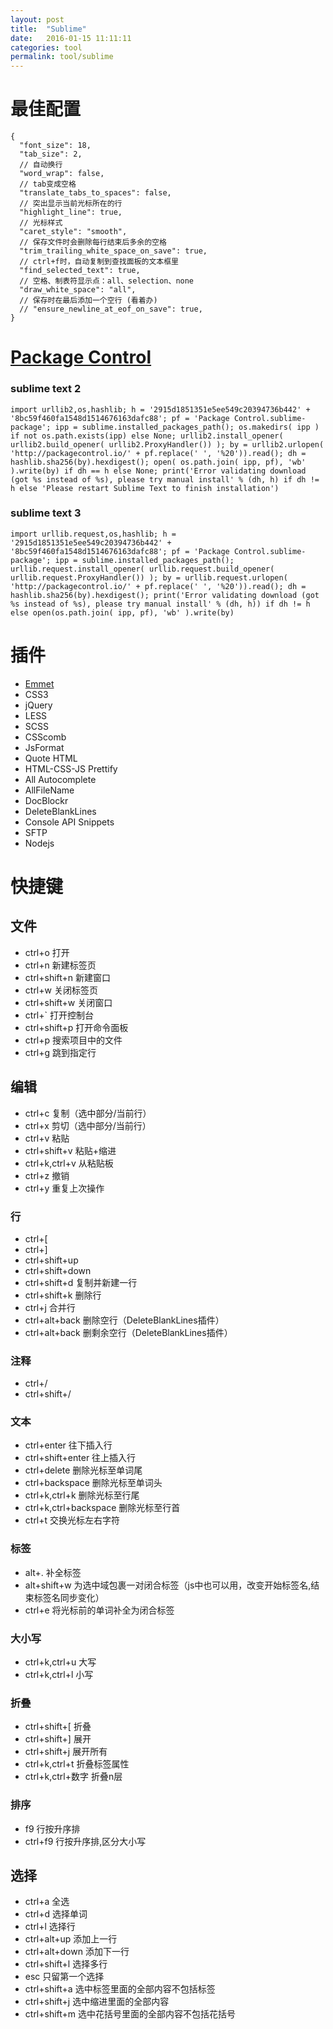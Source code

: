 ```yaml
---
layout: post
title:  "Sublime"
date:   2016-01-15 11:11:11
categories: tool
permalink: tool/sublime
---
```




# 最佳配置

    {
      "font_size": 18,
      "tab_size": 2,
      // 自动换行
      "word_wrap": false,
      // tab变成空格
      "translate_tabs_to_spaces": false,
      // 突出显示当前光标所在的行
      "highlight_line": true,
      // 光标样式
      "caret_style": "smooth",
      // 保存文件时会删除每行结束后多余的空格
      "trim_trailing_white_space_on_save": true,
      // ctrl+f时，自动复制到查找面板的文本框里
      "find_selected_text": true,
      // 空格、制表符显示点：all、selection、none
      "draw_white_space": "all",
      // 保存时在最后添加一个空行 (看着办)
      // "ensure_newline_at_eof_on_save": true,
    }

# [Package Control](https://packagecontrol.io/installation)

### sublime text 2

    import urllib2,os,hashlib; h = '2915d1851351e5ee549c20394736b442' + '8bc59f460fa1548d1514676163dafc88'; pf = 'Package Control.sublime-package'; ipp = sublime.installed_packages_path(); os.makedirs( ipp ) if not os.path.exists(ipp) else None; urllib2.install_opener( urllib2.build_opener( urllib2.ProxyHandler()) ); by = urllib2.urlopen( 'http://packagecontrol.io/' + pf.replace(' ', '%20')).read(); dh = hashlib.sha256(by).hexdigest(); open( os.path.join( ipp, pf), 'wb' ).write(by) if dh == h else None; print('Error validating download (got %s instead of %s), please try manual install' % (dh, h) if dh != h else 'Please restart Sublime Text to finish installation')

### sublime text 3

    import urllib.request,os,hashlib; h = '2915d1851351e5ee549c20394736b442' + '8bc59f460fa1548d1514676163dafc88'; pf = 'Package Control.sublime-package'; ipp = sublime.installed_packages_path(); urllib.request.install_opener( urllib.request.build_opener( urllib.request.ProxyHandler()) ); by = urllib.request.urlopen( 'http://packagecontrol.io/' + pf.replace(' ', '%20')).read(); dh = hashlib.sha256(by).hexdigest(); print('Error validating download (got %s instead of %s), please try manual install' % (dh, h)) if dh != h else open(os.path.join( ipp, pf), 'wb' ).write(by)

# 插件

* [Emmet](http://shuoshubao.github.io/tool/emmet/)
* CSS3
* jQuery
* LESS
* SCSS
* CSScomb
* JsFormat
* Quote HTML
* HTML-CSS-JS Prettify
* All Autocomplete
* AllFileName
* DocBlockr
* DeleteBlankLines
* Console API Snippets
* SFTP
* Nodejs

# 快捷键

## 文件

* ctrl+o 打开
* ctrl+n 新建标签页
* ctrl+shift+n 新建窗口
* ctrl+w 关闭标签页
* ctrl+shift+w 关闭窗口
* ctrl+` 打开控制台
* ctrl+shift+p 打开命令面板
* ctrl+p 搜索项目中的文件
* ctrl+g 跳到指定行

## 编辑

* ctrl+c 复制（选中部分/当前行）
* ctrl+x 剪切（选中部分/当前行）
* ctrl+v 粘贴
* ctrl+shift+v 粘贴+缩进
* ctrl+k,ctrl+v 从粘贴板
* ctrl+z 撤销
* ctrl+y 重复上次操作

### 行

* ctrl+[
* ctrl+]
* ctrl+shift+up
* ctrl+shift+down
* ctrl+shift+d 复制并新建一行
* ctrl+shift+k 删除行
* ctrl+j 合并行
* ctrl+alt+back 删除空行（DeleteBlankLines插件）
* ctrl+alt+back 删剩余空行（DeleteBlankLines插件）

### 注释

* ctrl+/
* ctrl+shift+/

### 文本

* ctrl+enter 往下插入行
* ctrl+shift+enter 往上插入行
* ctrl+delete 删除光标至单词尾
* ctrl+backspace 删除光标至单词头
* ctrl+k,ctrl+k 删除光标至行尾
* ctrl+k,ctrl+backspace 删除光标至行首
* ctrl+t 交换光标左右字符

### 标签

* alt+. 补全标签
* alt+shift+w 为选中域包裹一对闭合标签（js中也可以用，改变开始标签名,结束标签名同步变化）
* ctrl+e 将光标前的单词补全为闭合标签

### 大小写

* ctrl+k,ctrl+u 大写
* ctrl+k,ctrl+l 小写

### 折叠

* ctrl+shift+[ 折叠
* ctrl+shift+] 展开
* ctrl+shift+j 展开所有
* ctrl+k,ctrl+t 折叠标签属性
* ctrl+k,ctrl+数字 折叠n层

### 排序

* f9 行按升序排
* ctrl+f9 行按升序排,区分大小写


## 选择

* ctrl+a 全选
* ctrl+d 选择单词
* ctrl+l 选择行
* ctrl+alt+up 添加上一行
* ctrl+alt+down 添加下一行
* ctrl+shift+l 选择多行
* esc 只留第一个选择
* ctrl+shift+a 选中标签里面的全部内容不包括标签
* ctrl+shift+j 选中缩进里面的全部内容
* ctrl+shift+m 选中花括号里面的全部内容不包括花括号